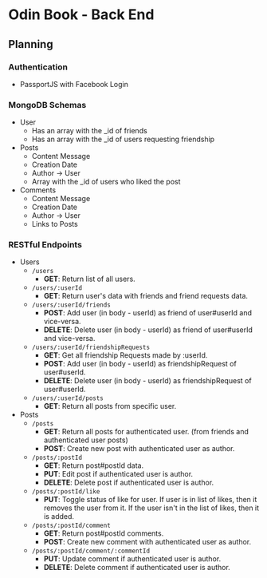 # Odin Book - Back End

## Planning

### Authentication

- PassportJS with Facebook Login

### MongoDB Schemas

- User
  - Has an array with the \_id of friends
  - Has an array with the \_id of users requesting friendship
- Posts
  - Content Message
  - Creation Date
  - Author -> User
  - Array with the \_id of users who liked the post
- Comments
  - Content Message
  - Creation Date
  - Author -> User
  - Links to Posts

### RESTful Endpoints

- Users
  - `/users`
    - **GET**: Return list of all users.
  - `/users/:userId`
    - **GET**: Return user's data with friends and friend requests data.
  - `/users/:userId/friends`
    - **POST**: Add user (in body - userId) as friend of user#userId and vice-versa.
    - **DELETE**: Delete user (in body - userId) as friend of user#userId and vice-versa.
  - `/users/:userId/friendshipRequests`
    - **GET**: Get all friendship Requests made by :userId.
    - **POST**: Add user (in body - userId) as friendshipRequest of user#userId.
    - **DELETE**: Delete user (in body - userId) as friendshipRequest of user#userId.
  - `/users/:userId/posts`
    - **GET**: Return all posts from specific user.
- Posts
  - `/posts`
    - **GET**: Return all posts for authenticated user. (from friends and authenticated user posts)
    - **POST**: Create new post with authenticated user as author.
  - `/posts/:postId`
    - **GET**: Return post#postId data.
    - **PUT**: Edit post if authenticated user is author.
    - **DELETE**: Delete post if authenticated user is author.
  - `/posts/:postId/like`
    - **PUT**: Toggle status of like for user. If user is in list of likes, then it removes the user from it. If the user isn't in the list of likes, then it is added.
  - `/posts/:postId/comment`
    - **GET**: Return post#postId comments.
    - **POST**: Create new comment with authenticated user as author.
  - `/posts/:postId/comment/:commentId`
    - **PUT**: Update comment if authenticated user is author.
    - **DELETE**: Delete comment if authenticated user is author.

